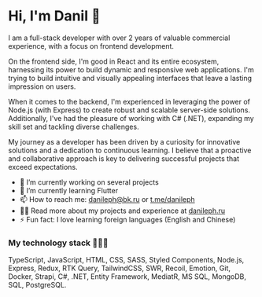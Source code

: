 # Hi, I'm Danil 👋

I am a full-stack developer with over 2 years of valuable commercial experience, with a focus on frontend development.

On the frontend side, I'm good in React and its entire ecosystem, harnessing its power to build dynamic and responsive web applications. I'm trying to build intuitive and visually appealing interfaces that leave a lasting impression on users.

When it comes to the backend, I'm experienced in leveraging the power of Node.js (with Express) to create robust and scalable server-side solutions. Additionally, I've had the pleasure of working with C# (.NET), expanding my skill set and tackling diverse challenges.

My journey as a developer has been driven by a curiosity for innovative solutions and a dedication to continuous learning. I believe that a proactive and collaborative approach is key to delivering successful projects that exceed expectations.

- 🔭 I’m currently working on several projects
- 🌱 I’m currently learning Flutter
- 📫 How to reach me: danileph@bk.ru or [t.me/danileph](https://t.me/danileph)
- 👨‍💻 Read more about my projects and experience at [danileph.ru](https://danileph.ru)
- ⚡ Fun fact: I love learning foreign languages (English and Chinese)

### My technology stack 👨🏻‍💻
TypeScript, JavaScript, HTML, CSS, SASS, Styled Components, Node.js, Express, Redux, RTK Query, TailwindCSS, SWR, Recoil, Emotion, Git, Docker, Strapi, C#, .NET, Entity Framework, MediatR,  MS SQL, MongoDB, SQL, PostgreSQL.
